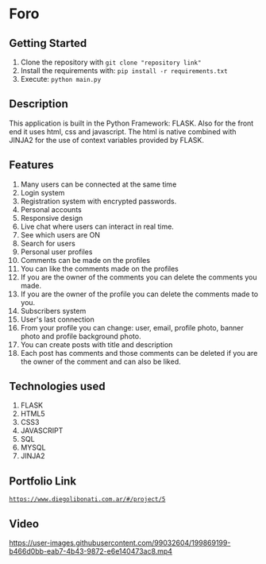 # Foro

## Getting Started

1. Clone the repository with `git clone "repository link"`
2. Install the requirements with: `pip install -r requirements.txt`
3. Execute: `python main.py`

## Description

This application is built in the Python Framework: FLASK. Also for the front end it uses html, css and javascript. The html is native combined with JINJA2 for the use of context variables provided by FLASK.

## Features

1. Many users can be connected at the same time
2. Login system
3. Registration system with encrypted passwords.
4. Personal accounts
5. Responsive design
6. Live chat where users can interact in real time.
7. See which users are ON
8. Search for users
9. Personal user profiles
10. Comments can be made on the profiles
11. You can like the comments made on the profiles
12. If you are the owner of the comments you can delete the comments you made.
13. If you are the owner of the profile you can delete the comments made to you.
14. Subscribers system
15. User's last connection
16. From your profile you can change: user, email, profile photo, banner photo and profile background photo.
17. You can create posts with title and description
18. Each post has comments and those comments can be deleted if you are the owner of the comment and can also be liked.

## Technologies used

1. FLASK
2. HTML5
3. CSS3
4. JAVASCRIPT
5. SQL
6. MYSQL
7. JINJA2

## Portfolio Link

[`https://www.diegolibonati.com.ar/#/project/5`](https://www.diegolibonati.com.ar/#/project/5)

## Video

https://user-images.githubusercontent.com/99032604/199869199-b466d0bb-eab7-4b43-9872-e6e140473ac8.mp4
